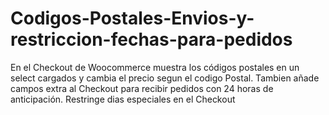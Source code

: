 # Codigos-Postales-Envios-y-restriccion-fechas-para-pedidos
En el Checkout de Woocommerce muestra los códigos postales en un select cargados y cambia el precio segun el codigo Postal. Tambien añade campos extra al Checkout para recibir pedidos con 24 horas de anticipación. Restringe dias especiales en el Checkout

